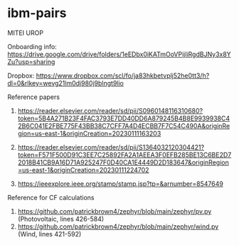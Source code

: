 # ibm-pairs
MITEI UROP

Onboarding info: https://drive.google.com/drive/folders/1eEDbx0iKATmOoVPijliRgdBJNy3x8YZu?usp=sharing

Dropbox: https://www.dropbox.com/scl/fo/ja83hkbetvplj52he0tt3/h?dl=0&rlkey=wevg21lm0dj980j9blngt9lio

Reference papers

1. https://reader.elsevier.com/reader/sd/pii/S0960148116310680?token=5B4A271B23F4FAC3793E7DD40DD6A879245B4B8E9939938C42B6C041E2FBE775F43BB38C7CFF7A4D4ECBB7F7C54C490A&originRegion=us-east-1&originCreation=20230111163203

2. https://reader.elsevier.com/reader/sd/pii/S1364032120304421?token=F571F500D91C3EE7C25892FA2A1AEEA3F0EFB285BE13C6BE2D72018B41CB9A16D71A925247F0D40CA1E4449D2D183647&originRegion=us-east-1&originCreation=20230111224702

3. https://ieeexplore.ieee.org/stamp/stamp.jsp?tp=&arnumber=8547649

Reference for CF calculations

1. https://github.com/patrickbrown4/zephyr/blob/main/zephyr/pv.py (Photovoltaic, lines 426-584)
2. https://github.com/patrickbrown4/zephyr/blob/main/zephyr/wind.py (Wind, lines 421-592)

